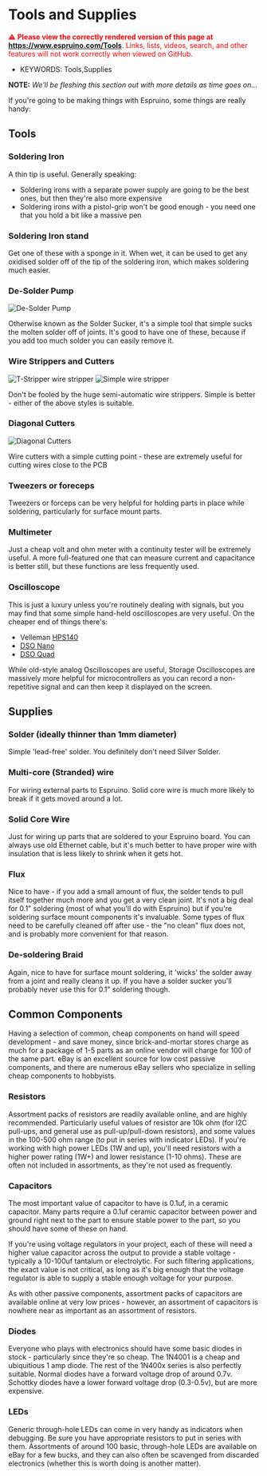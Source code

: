 <!--- Copyright (c) 2013 Gordon Williams, Pur3 Ltd. See the file LICENSE for copying permission. -->
Tools and Supplies
================

<span style="color:red">:warning: **Please view the correctly rendered version of this page at https://www.espruino.com/Tools**. Links, lists, videos, search, and other features will not work correctly when viewed on GitHub.</span>

* KEYWORDS: Tools,Supplies

**NOTE:** *We'll be fleshing this section out with more details as time goes on...*

If you're going to be making things with Espruino, some things are really handy:

## Tools

### Soldering Iron

A thin tip is useful. Generally speaking:

* Soldering irons with a separate power supply are going to be the best ones, but then they're also more expensive
* Soldering irons with a pistol-grip won't be good enough - you need one that you hold a bit like a massive pen

### Soldering Iron stand

Get one of these with a sponge in it. When wet, it can be used to get any oxidised solder off of the tip of the soldering iron, which makes soldering much easier.

### De-Solder Pump

![De-Solder Pump](Tools/desolder.jpg)

Otherwise known as the Solder Sucker, it's a simple tool that simple sucks the molten solder off of joints. It's good to have one of these, because if you add too much solder you can easily remove it.

### Wire Strippers and Cutters

![T-Stripper wire stripper](Tools/t_strip.jpg)
![Simple wire stripper](Tools/strip.jpg)

Don't be fooled by the huge semi-automatic wire strippers. Simple is better - either of the above styles is suitable. 

### Diagonal Cutters

![Diagonal Cutters](Tools/sidecutter.jpg)

Wire cutters with a simple cutting point - these are extremely useful for cutting wires close to the PCB

### Tweezers or foreceps 

Tweezers or forceps can be very helpful for holding parts in place while soldering, particularly for surface mount parts.

### Multimeter

Just a cheap volt and ohm meter with a continuity tester will be extremely useful. A more full-featured one that can measure current and capacitance is better still, but these functions are less frequently used. 

### <a name="oscilloscope"></a>Oscilloscope

This is just a luxury unless you're routinely dealing with signals, but you may find that some simple hand-held oscilloscopes are very useful. On the cheaper end of things there's:

* Velleman [HPS140](http://www.hps140.com/)
* [DSO Nano](http://www.seeedstudio.com/depot/dso-nano-v3-p-1358.html?cPath=63_65)
* [DSO Quad](http://www.seeedstudio.com/depot/dso-quad-4-channel-digital-storage-oscilloscope-p-736.html?cPath=63_65)

While old-style analog Oscilloscopes are useful, Storage Oscilloscopes are massively more helpful for microcontrollers as you can record a non-repetitive signal and can then keep it displayed on the screen.

## Supplies

### Solder (ideally thinner than 1mm diameter)

Simple 'lead-free' solder. You definitely don't need Silver Solder.

### Multi-core (Stranded) wire

For wiring external parts to Espruino. Solid core wire is much more likely to break if it gets moved around a lot.

### Solid Core Wire

Just for wiring up parts that are soldered to your Espruino board. You can always use old Ethernet cable, but it's much better to have proper wire with insulation that is less likely to shrink when it gets hot.

### Flux

Nice to have - if you add a small amount of flux, the solder tends to pull itself together much more and you get a very clean joint. It's not a big deal for 0.1" soldering (most of what you'll do with Espruino) but if you're soldering surface mount components it's invaluable. Some types of flux need to be carefully cleaned off after use - the "no clean" flux does not, and is probably more convenient for that reason. 

### De-soldering Braid

Again, nice to have for surface mount soldering, it 'wicks' the solder away from a joint and really cleans it up. If you have a solder sucker you'll probably never use this for 0.1" soldering though.

## Common Components

Having a selection of common, cheap components on hand will speed development - and save money, since brick-and-mortar stores charge as much for a package of 1-5 parts as an online vendor will charge for 100 of the same part. eBay is an excellent source for low cost passive components, and there are numerous eBay sellers who specialize in selling cheap components to hobbyists. 

### Resistors

Assortment packs of resistors are readily available online, and are highly recommended. Particularly useful values of resistor are 10k ohm (for I2C pull-ups, and general use as pull-up/pull-down resistors), and some values in the 100-500 ohm range (to put in series with indicator LEDs). If you're working with high power LEDs (1W and up), you'll need resistors with a higher power rating (1W+) and lower resistance (1-10 ohms). These are often not included in assortments, as they're not used as frequently. 

### Capacitors

The most important value of capacitor to have is 0.1uf, in a ceramic capacitor. Many parts require a 0.1uf ceramic capacitor between power and ground right next to the part to ensure stable power to the part, so you should have some of these on hand. 

If you're using voltage regulators in your project, each of these will need a higher value capacitor across the output to provide a stable voltage - typically a 10-100uf tantalum or electrolytic. For such filtering applications, the exact value is not critical, as long as it's big enough that the voltage regulator is able to supply a stable enough voltage for your purpose.

As with other passive components, assortment packs of capacitors are available online at very low prices - however, an assortment of capacitors is nowhere near as important as an assortment of resistors. 

### Diodes

Everyone who plays with electronics should have some basic diodes in stock - particularly since they're so cheap. The 1N4001 is a cheap and ubiquitious 1 amp diode. The rest of the 1N400x series is also perfectly suitable. Normal diodes have a forward voltage drop of around 0.7v. Schottky diodes have a lower forward voltage drop (0.3-0.5v), but are more expensive.

### LEDs

Generic through-hole LEDs can come in very handy as indicators when debugging.  Be sure you have appropriate resistors to put in series with them. Assortments of around 100 basic, through-hole LEDs are available on eBay for a few bucks, and they can also often be scavenged from discarded electronics (whether this is worth doing is another matter). 
